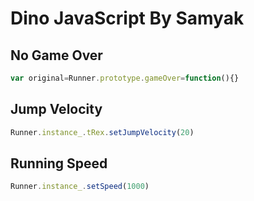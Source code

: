 # Dino JavaScript By Samyak

## No Game Over
```javascript
var original=Runner.prototype.gameOver=function(){}
```

## Jump Velocity
```javascript
Runner.instance_.tRex.setJumpVelocity(20)
```

## Running Speed
```javascript
Runner.instance_.setSpeed(1000)
```
